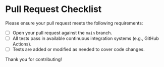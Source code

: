 # Pull Request Checklist

Please ensure your pull request meets the following requirements:

- [ ] Open your pull request against the `main` branch.
- [ ] All tests pass in available continuous integration systems (e.g., GitHub Actions).
- [ ] Tests are added or modified as needed to cover code changes.

Thank you for contributing!